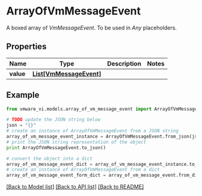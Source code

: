 # ArrayOfVmMessageEvent

A boxed array of *VmMessageEvent*. To be used in *Any* placeholders. 

## Properties
Name | Type | Description | Notes
------------ | ------------- | ------------- | -------------
**value** | [**List[VmMessageEvent]**](VmMessageEvent.md) |  | 

## Example

```python
from vmware_vi.models.array_of_vm_message_event import ArrayOfVmMessageEvent

# TODO update the JSON string below
json = "{}"
# create an instance of ArrayOfVmMessageEvent from a JSON string
array_of_vm_message_event_instance = ArrayOfVmMessageEvent.from_json(json)
# print the JSON string representation of the object
print ArrayOfVmMessageEvent.to_json()

# convert the object into a dict
array_of_vm_message_event_dict = array_of_vm_message_event_instance.to_dict()
# create an instance of ArrayOfVmMessageEvent from a dict
array_of_vm_message_event_form_dict = array_of_vm_message_event.from_dict(array_of_vm_message_event_dict)
```
[[Back to Model list]](../README.md#documentation-for-models) [[Back to API list]](../README.md#documentation-for-api-endpoints) [[Back to README]](../README.md)


